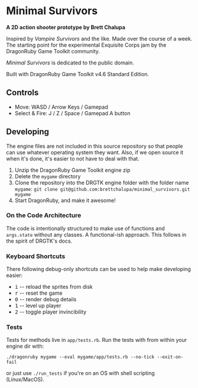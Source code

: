 # Minimal Survivors

**A 2D action shooter prototype by Brett Chalupa**

Inspired by _Vampire Survivors_ and the like. Made over the course of a week. The starting point for the experimental Exquisite Corps jam by the DragonRuby Game Toolkit community.

_Minimal Survivors_ is dedicated to the public domain.

Built with DragonRuby Game Toolkit v4.6 Standard Edition.

## Controls

- Move: WASD / Arrow Keys / Gamepad
- Select & Fire: J / Z / Space / Gamepad A button

## Developing

The engine files are not included in this source repository so that people can use whatever operating system they want. Also, if we open source it when it's done, it's easier to not have to deal with that.

1. Unzip the DragonRuby Game Toolkit engine zip
2. Delete the `mygame` directory
3. Clone the repository into the DRGTK engine folder with the folder name `mygame`: `git clone git@github.com:brettchalupa/minimal_survivors.git mygame`
4. Start DragonRuby, and make it awesome!

### On the Code Architecture

The code is intentionally structured to make use of functions and `args.state` without any classes. A functional-ish approach. This follows in the spirit of DRGTK's docs.

### Keyboard Shortcuts

There following debug-only shortcuts can be used to help make developing easier:

- <kbd>i</kbd> -- reload the sprites from disk
- <kbd>r</kbd> -- reset the game
- <kbd>0</kbd> -- render debug details
- <kbd>1</kbd> -- level up player
- <kbd>2</kbd> -- toggle player invincibility

### Tests

Tests for methods live in `app/tests.rb`. Run the tests with from within your engine dir with:

``` console
./dragonruby mygame --eval mygame/app/tests.rb --no-tick --exit-on-fail
```

or just use `./run_tests` if you're on an OS with shell scripting (Linux/MacOS).
